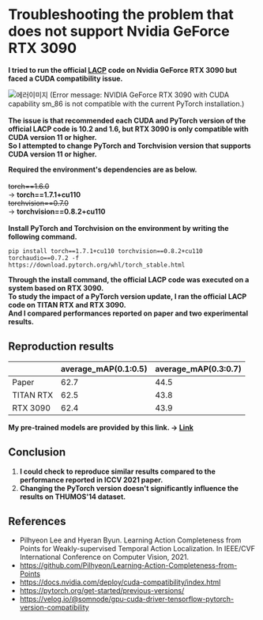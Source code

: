 

# Troubleshooting the problem that does not support Nvidia GeForce RTX 3090

**I tried to run the official [LACP](https://github.com/Pilhyeon/Learning-Action-Completeness-from-Points) code on Nvidia GeForce RTX 3090 but faced a CUDA compatibility issue.**<br>

![에러이미지](https://img1.daumcdn.net/thumb/R1280x0/?scode=mtistory2&fname=https%3A%2F%2Fblog.kakaocdn.net%2Fdn%2FbubhWo%2FbtrTltOPyFf%2FuDqUqarRJ1iCEotmOwlvOk%2Fimg.png)
(Error message: NVIDIA GeForce RTX 3090 with CUDA capability sm_86 is not compatible with the current PyTorch installation.)<br><br>
**The issue is that recommended each CUDA and PyTorch version of the official LACP code is 10.2 and 1.6, but RTX 3090 is only compatible with CUDA version 11 or higher.<br>
So I attempted to change PyTorch and Torchvision version that supports CUDA version 11 or higher.<br>**

**Required the environment's dependencies are as below.<br><br>**
~~torch==1.6.0~~<br>
-> **torch==1.7.1+cu110**<br>
~~torchvision==0.7.0~~<br>
-> **torchvision==0.8.2+cu110**<br><br>
**Install PyTorch and Torchvision on the environment by writing the following command.<br>**
```
pip install torch==1.7.1+cu110 torchvision==0.8.2+cu110 torchaudio==0.7.2 -f https://download.pytorch.org/whl/torch_stable.html
```
**Through the install command, the official LACP code was executed on a system based on RTX 3090. <br>
To study the impact of a PyTorch version update, I ran the official LACP code on TITAN RTX and RTX 3090.<br>
And I compared performances reported on paper and two experimental results.<br>**

## Reproduction results
||average_mAP(0.1:0.5)|average_mAP(0.3:0.7)|
|----------------|----------------|----------------|
|Paper|62.7|44.5|
|TITAN RTX|62.5|43.8|
|RTX 3090|62.4|43.9|

**My pre-trained models are provided by this link. -> [Link](https://drive.google.com/drive/folders/1Y0BaRwbALN6-VlHfqfCoPdmeSeEOveIc?usp=sharing)**
## **Conclusion**
1. **I could check to reproduce similar results compared to the performance reported in ICCV 2021 paper.**<br>
2. **Changing the PyTorch version doesn't significantly influence the results on THUMOS'14 dataset.**<br>
## References
* Pilhyeon Lee and Hyeran Byun. Learning Action Completeness from Points for Weakly-supervised Temporal Action Localization. In IEEE/CVF International Conference on Computer Vision, 2021.<br>
* https://github.com/Pilhyeon/Learning-Action-Completeness-from-Points<br>
* https://docs.nvidia.com/deploy/cuda-compatibility/index.html<br>
* https://pytorch.org/get-started/previous-versions/<br>
* https://velog.io/@somnode/gpu-cuda-driver-tensorflow-pytorch-version-compatibility<br>
